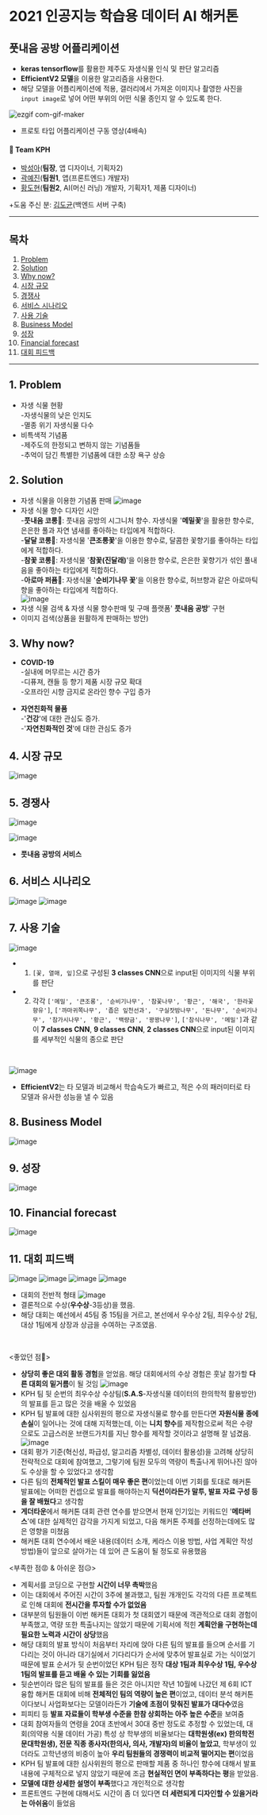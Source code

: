  # 2021 인공지능 학습용 데이터 AI 해커톤
 ## 풋내음 공방 어플리케이션
- **keras tensorflow**를 활용한 제주도 자생식물 인식 및 판단 알고리즘    
- **EfficientV2 모델**을 이용한 알고리즘을 사용한다. 
- 해당 모델을 어플리케이션에 적용, 갤러리에서 가져온 이미지나 촬영한 사진을 `input image`로 넣어 어떤 부위의 어떤 식물 종인지 알 수 있도록 한다. 

![ezgif com-gif-maker](https://user-images.githubusercontent.com/81740134/150679385-a0a86a08-e9c2-4a5e-a2f3-2715a65b770a.gif)

- 프로토 타입 어플리케이션 구동 영상(4배속)

#### 💜 Team KPH
- [박성아](https://github.com/seonga76)(**팀장**, 앱 디자이너, 기획자2) 
- [곽예진](https://github.com/Kwakyejin)(**팀원1**, 앱(프론트엔드) 개발자)
- [황도현](https://github.com/HwangDoHyun28)(**팀원2**, AI(머신 러닝) 개발자, 기획자1, 제품 디자이너)

+도움 주신 분: [김도균](https://github.com/jasper200207)(백엔드 서버 구축)

--------------
## 목차
1. [Problem](#1-Problem)
2. [Solution](#2-Solution)
3. [Why now?](#3-Why-now?)
4. [시장 규모](#4-시장-규모) 
5. [경쟁사](#5-경쟁사)
6. [서비스 시나리오](#6-서비스-시나리오)
7. [사용 기술](#7-사용-기술)
8. [Business Model](#8-Business-Model)
9. [성장](#9-성장)
10. [Financial forecast](#10-Financial-forecast)
11. [대회 피드백](#11-대회-피드백)

-------------------------

## 1. Problem
- 자생 식물 현황<br>
-자생식물의 낮은 인지도<br>
-멸종 위기 자생식물 다수<br>
- 비특색적 기념품<br>
-제주도의 한정되고 변하지 않는 기념품들<br>
-추억이 담긴 특별한 기념품에 대한 소장 욕구 상승<br>


## 2. Solution
- 자생 식물을 이용한 기념품 판매
![image](https://user-images.githubusercontent.com/81740134/150684059-d0e6d5f0-e368-41e2-a7c8-e9df30a8e7c9.png)
- 자생 식물 향수 디자인 시안<br>
-**풋내음 코롱**🌺: 풋내음 공방의 시그니처 향수. 자생식물 '**메밀꽃**'을 활용한 향수로, 은은한 풀과 자연 냄새를 좋아하는 타입에게 적합하다.<br>
-**달달 코롱**🌼: 자생식물 '**큰조롱꽃**'을 이용한 향수로, 달콤한 꽃향기를 좋아하는 타입에게 적합하다.<br>
-**참꽃 코롱**🌸: 자생식물 '**참꽃(진달래)**'을 이용한 향수로, 은은한 꽃향기가 섞인 풀내음을 좋아하는 타입에게 적합하다.<br>
-**아로마 퍼퓸**🌱: 자생식물 '**순비기나무 꽃**'을 이용한 향수로, 허브향과 같은 아로마틱향을 좋아하는 타입에게 적합하다.<br>
![image](https://user-images.githubusercontent.com/81740134/150684524-8ade25d8-0887-445b-9851-a97ca402453f.png)
- 자생 식물 검색 & 자생 식물 향수판매 및 구매 플랫폼' **풋내음 공방**' 구현
- 이미지 검색(상품을 원활하게 판매하는 방안)


## 3. Why now?
- **COVID-19**<br>
-실내에 머무르는 시간 증가<br>
-디퓨져, 캔들 등 향기 제품 시장 규모 확대<br>
-오프라인 시향 금지로 온라인 향수 구입 증가<br>

- **자연친화적 물품**<br>
-'**건강**'에 대한 관심도 증가.<br>
-'**자연친화적인 것**'에 대한 관심도 증가<br>


## 4. 시장 규모
![image](https://user-images.githubusercontent.com/81740134/150682620-a0e547f9-b062-4f24-a01e-fc3edd919fa5.png)


## 5. 경쟁사
![image](https://user-images.githubusercontent.com/81740134/150682792-bc415af3-11a9-45d5-95b6-deb058b6707d.png)

![image](https://user-images.githubusercontent.com/81740134/150682841-179f2eab-ed5b-47b4-a721-1093501aadfd.png)
- **풋내음 공방의 서비스**


## 6. 서비스 시나리오
![image](https://user-images.githubusercontent.com/81740134/150682983-73bb7b17-ae6a-485d-898c-374b6012ceda.png)
![image](https://user-images.githubusercontent.com/81740134/150683069-2f785635-d950-42ed-abfe-5bc1e5685278.png)


## 7. 사용 기술
![image](https://user-images.githubusercontent.com/81740134/150683154-e1195ff5-1d15-4e30-9292-54db408fe51c.png)
- 1. `[꽃, 열매, 잎]`으로 구성된 **3 classes CNN**으로 input된 이미지의 식물 부위를 판단
- 2. 각각 `['메밀', '큰조롱', '순비기나무', '참꽃나무', '황근', '해국', '한라꽃향유']`, `['까마귀쪽나무', '좁은 잎천선과', '구실잣밤나무', '돈나무', '순비기나무', '참가시나무', '황근', '백량금', '꽝꽝나무']`, `['참식나무', '메밀']`과 같이 **7 classes CNN**, **9 classes CNN**, **2 classes CNN**으로 input된 이미지를 세부적인 식물의 종으로 판단<br> 
<br>

![image](https://user-images.githubusercontent.com/81740134/150683234-adbffa05-701a-4118-a864-f6534ff306ec.png)<br>

- **EfficientV2**는 타 모델과 비교해서 학습속도가 빠르고, 적은 수의 패러미터로 타 모델과 유사한 성능을 낼 수 있음


## 8. Business Model
![image](https://user-images.githubusercontent.com/81740134/150683325-048c6d49-069e-43e0-8b9e-a01533642c3e.png)

## 9. 성장
![image](https://user-images.githubusercontent.com/81740134/150683509-25c8255b-1c2b-479a-9c38-e267629a69ad.png)


## 10. Financial forecast
![image](https://user-images.githubusercontent.com/81740134/150683564-51f6f013-b238-4778-9859-73e3024487e1.png)


## 11. 대회 피드백
![image](https://user-images.githubusercontent.com/81740134/150688049-c58ba372-b502-479d-a552-4244da12c326.png)
![image](https://user-images.githubusercontent.com/81740134/150688062-0acd163e-638c-4da3-b954-8603d03de39a.png)
![image](https://user-images.githubusercontent.com/81740134/150688074-1e9545ff-e64e-4268-b3ae-dc3bb6318c5a.png)
![image](https://user-images.githubusercontent.com/81740134/150688082-ca411ce4-8300-4a15-84e5-6a423fef2519.png)
- 대회의 전반적 형태
![image](https://user-images.githubusercontent.com/81740134/150687813-000a8222-f1ee-4926-95ed-ad14b910eba0.png)
- 결론적으로 수상(**우수상**-3등상)을 했음.
- 해당 대회는 예선에서 45팀 중 15팀을 거르고, 본선에서 우수상 2팀, 최우수상 2팀, 대상 1팀에게 상장과 상금을 수여하는 구조였음.
<br>

<좋았던 점🥰>
- **상당히 좋은 대외 활동 경험**을 얻었음. 해당 대회에서의 수상 경험은 훗날 참가할 **다른 대회의 밑거름**이 될 것임 
![image](https://user-images.githubusercontent.com/81740134/150690554-603da3ad-5fab-4748-b521-c65f2acf2958.png) 
- KPH 팀 뒷 순번의 최우수상 수상팀(**S.A.S**-자생식물 데이터의 한의학적 활용방안)의 발표를 듣고 많은 것을 배울 수 있었음
- KPH 팀 발표에 대한 심사위원의 평으로 자생식물로 향수를 만든다면 **자원식물 종에 손실**이 일어나는 것에 대해 지적했는데, 이는 **니치 향수**를 제작함으로써 적은 수량으로도 고급스러운 브랜드가치를 지닌 향수를 제작할 것이라고 설명해 잘 넘겼음. 
![image](https://user-images.githubusercontent.com/81740134/150690604-8ce721b6-09bc-419d-a13a-4e853d36d52d.png)
- 대회 평가 기준(혁신성, 파급성, 알고리즘 차별성, 데이터 활용성)을 고려해 상당히 전략적으로 대회에 참여했고, 그렇기에 팀원 모두의 역량이 특출나게 뛰어나진 않아도 수상을 할 수 있었다고 생각함   
- 다른 팀의 **전체적인 발표 스킬이 매우 좋은 편**이었는데 이번 기회를 토대로 해커톤 발표에는 어떠한 컨셉으로 발표를 해야하는지 **딕션이라든가 말투, 발표 자료 구성 등을 잘 배웠다**고 생각함 
- **게더타운**에서 해커톤 대회 관련 연수를 받으면서 현재 인기있는 키워드인 '**메타버스**'에 대한 실제적인 감각을 가지게 되었고, 다음 해커톤 주제를 선정하는데에도 많은 영향을 미쳤음
- 해커톤 대회 연수에서 배운 내용(데이터 소개, 케라스 이용 방법, 사업 계획안 작성 방법)들이 앞으로 살아가는 데 있어 큰 도움이 될 정도로 유용했음

<부족한 점😡 & 아쉬운 점😥>
- 계획서를 코딩으로 구현할 **시간이 너무 촉박**했음
- 이는 대회에서 주어진 시간이 3주에 불과했고, 팀원 개개인도 각각의 다른 프로젝트로 인해 대회에 **전시간을 투자할 수가 없었음**
- 대부분의 팀원들이 이번 해커톤 대회가 첫 대회였기 때문에 객관적으로 대회 경험이 부족했고, 역량 또한 특출나지는 않았기 때문에 기획서에 적힌 **계획안을 구현하는데 필요한 노력과 시간이 상당**했음
- 해당 대회의 발표 방식이 처음부터 자리에 앉아 다른 팀의 발표를 들으며 순서를 기다리는 것이 아니라 대기실에서 기다리다가 순서에 맞추어 발표실로 가는 식이었기 때문에 발표 순서가 뒷 순번이었던 KPH 팀은 정작 **대상 1팀과 최우수상 1팀, 우수상 1팀의 발표를 듣고 배울 수 있는 기회를 잃었음**
- 뒷순번이라 많은 팀의 발표를 들은 것은 아니지만 작년 10월에 나갔던 제 6회 ICT 융합 해커톤 대회에 비해 **전체적인 팀의 역량이 높은 편**이었고, 데이터 분석 해커톤이다보니 사업화보다는 모델이라든가 **기술에 초점이 맞춰진 발표가 대다수**였음
- 피피티 등 **발표 자료들이 학부생 수준을 한참 상회하는 아주 높은 수준**을 보여줌
- 대회 참여자들의 연령을 20대 초반에서 30대 중반 정도로 추정할 수 있었는데, 대회(의약용 식물 데이터 가공) 특성 상 학부생의 비율보다는 **대학원생(ex) 한의학전문대학원생), 전문 직종 종사자(한의사, 의사, 개발자)의 비율이 높았고**, 학부생이 있더라도 고학년생의 비중이 높아 **우리 팀원들의 경쟁력이 비교적 떨어지는 편**이었음 
- KPH 팀 발표에 대한 심사위원의 평으로 판매할 제품 중 하나인 향수에 대해서 발표 내용에 구체적으로 넣지 않았기 때문에 조금 **현실적인 면이 부족하다는 평**을 받았음. 
- **모델에 대한 상세한 설명이 부족**했다고 개인적으로 생각함
- 프론트엔드 구현에 대해서도 시간이 좀 더 있다면 **더 세련되게 디자인할 수 있을거라는 아쉬움**이 들었음
